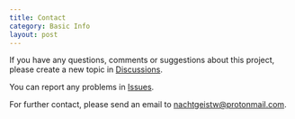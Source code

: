 ```yaml
---
title: Contact
category: Basic Info
layout: post
---
```


If you have any questions, comments or suggestions about this project, please create a new topic in [Discussions](https://github.com/CeVIO-User-Guide-Unofficial/CeVIO-AI/discussions).

You can report any problems in [Issues](https://github.com/CeVIO-User-Guide-Unofficial/CeVIO-AI/issues/new).

For further contact, please send an email to [nachtgeistw@protonmail.com](mailto:nachtgeistw@protonmail.com).
